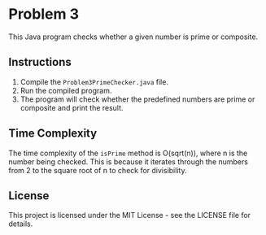# Problem 3

This Java program checks whether a given number is prime or composite.

## Instructions

1. Compile the `Problem3PrimeChecker.java` file.
2. Run the compiled program.
3. The program will check whether the predefined numbers are prime or composite and print the result.

## Time Complexity

The time complexity of the `isPrime` method is O(sqrt(n)), where n is the number being checked. This is because it iterates through the numbers from 2 to the square root of n to check for divisibility.

## License

This project is licensed under the MIT License - see the LICENSE file for details.
